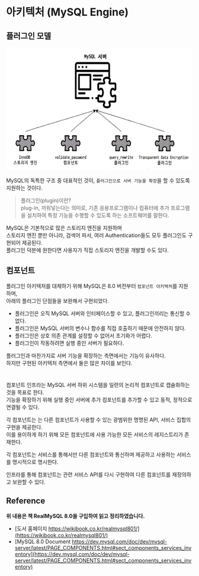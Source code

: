 # 아키텍처 (MySQL Engine)

## 플러그인 모델

<img src="img/plugin01.png"  width="614" height="332">

MySQL의 독특한 구조 중 대표적인 것이, `플러그인으로 서버 기능을 확장`을 할 수 있도록 지원하는 것이다.  

> 플러그인(plugin)이란?  
> plug-in, 끼워넣는다는 의미로, 기존 응용프로그램이나 컴퓨터에 추가 프로그램을 설치하여 특정 기능을 수행할 수 있도록 하는 소프트웨어를 말한다.

MySQL은 기본적으로 많은 스토리지 엔진을 지원하며  
스토리지 엔진 뿐만 아니라, 검색어 파서, 여러 Authentication들도 모두 플러그인도 구현되어 제공된다.  
플러그인 덕분에 원한다면 사용자가 직접 스토리지 엔진을 개발할 수도 있다.

## 컴포넌트

플러그인 아키텍처를 대체하기 위해 MySQL은 8.0 버전부터 `컴포넌트 아키텍처`를 지원하며,  
아래의 플러그인 단점들을 보완해서 구현되었다.

- 플러그인은 오직 MySQL 서버와 인터페이스할 수 있고, 플러그인끼리는 통신할 수 없다.
- 플러그인은 MySQL 서버의 변수나 함수를 직접 호출하기 때문에 안전하지 않다.
- 플러그인은 상호 의존 관계를 설정할 수 없어서 초기화가 어렵다.
- 플러그인이 작동하려면 실행 중인 서버가 필요하다.

플러그인과 마찬가지로 서버 기능을 확장하는 측면에서는 기능이 유사하다.  
하지만 구현된 아키텍처 측면에서 둘은 많은 차이를 보인다.  

#
  
컴포넌트 인프라는 MySQL 서버 하위 시스템을 일련의 논리적 컴포넌트로 캡슐화하는 것을 목표로 한다.  
기능을 확장하기 위해 실행 중인 서버에 추가 컴포넌트를 추가할 수 있고 동적, 정적으로 연결될 수 있다.  

각 컴포넌트는 는 다른 컴포넌트가 사용할 수 있는 광범위한 명명된 API, 서비스 집합의 구현을 제공한다.  
이를 용이하게 하기 위해 모든 컴포넌트에 사용 가능한 모든 서비스의 레지스트리가 존재한다.
  
각 컴포넌트는 서비스를 통해서만 다른 컴포넌트와 통신하며 제공하고 사용하는 서비스를 명시적으로 명시한다.  

인프라를 통해 컴포넌트는 관련 서비스 API를 다시 구현하여 다른 컴포넌트를 재정의하고 보완할 수 있다.

## Reference

**위 내용은 책 RealMySQL 8.0을 구입하여 읽고 정리하였습니다.**
- [도서 홈페이지 https://wikibook.co.kr/realmysql801/](https://wikibook.co.kr/realmysql801/)
- [MySQL 8.0 Document https://dev.mysql.com/doc/dev/mysql-server/latest/PAGE_COMPONENTS.html#sect_components_services_inventory](https://dev.mysql.com/doc/dev/mysql-server/latest/PAGE_COMPONENTS.html#sect_components_services_inventory)

